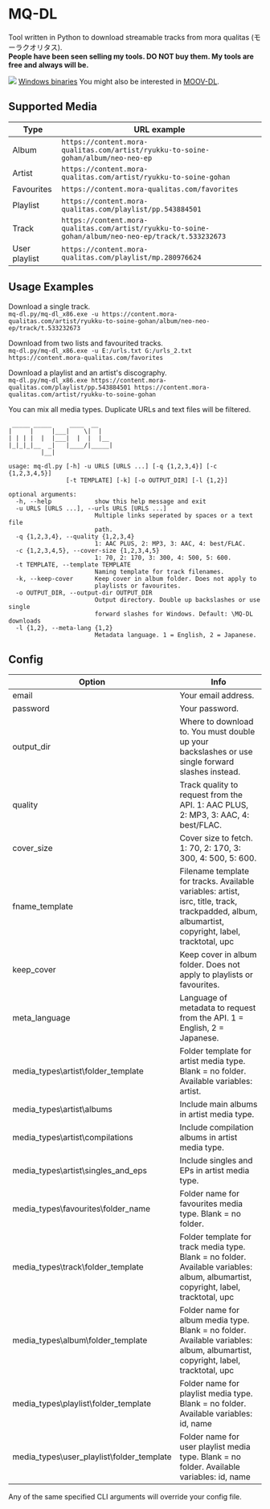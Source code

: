 # MQ-DL
Tool written in Python to download streamable tracks from mora qualitas (モーラクオリタス).    
**People have been seen selling my tools. DO NOT buy them. My tools are free and always will be.**

![](https://i.imgur.com/iCrOETB.png)
[Windows binaries](https://github.com/Sorrow446/MQ-DL/releases)
You might also be interested in [MOOV-DL](https://github.com/Sorrow446/MOOV-DL).

## Supported Media
|Type|URL example|
| --- | --- |
|Album|`https://content.mora-qualitas.com/artist/ryukku-to-soine-gohan/album/neo-neo-ep`
|Artist|`https://content.mora-qualitas.com/artist/ryukku-to-soine-gohan`
|Favourites|`https://content.mora-qualitas.com/favorites`
|Playlist|`https://content.mora-qualitas.com/playlist/pp.543884501`
|Track|`https://content.mora-qualitas.com/artist/ryukku-to-soine-gohan/album/neo-neo-ep/track/t.533232673`
|User playlist|`https://content.mora-qualitas.com/playlist/mp.280976624`

## Usage Examples
Download a single track.    
`mq-dl.py/mq-dl_x86.exe -u https://content.mora-qualitas.com/artist/ryukku-to-soine-gohan/album/neo-neo-ep/track/t.533232673`

Download from two lists and favourited tracks.    
`mq-dl.py/mq-dl_x86.exe -u E:/urls.txt G:/urls_2.txt https://content.mora-qualitas.com/favorites`

Download a playlist and an artist's discography.    
`mq-dl.py/mq-dl_x86.exe https://content.mora-qualitas.com/playlist/pp.543884501 https://content.mora-qualitas.com/artist/ryukku-to-soine-gohan`

You can mix all media types. Duplicate URLs and text files will be filtered.

```
 _____ _____     ____  __
|     |     |___|    \|  |
| | | |  |  |___|  |  |  |__
|_|_|_|__  _|   |____/|_____|
         |__|

usage: mq-dl.py [-h] -u URLS [URLS ...] [-q {1,2,3,4}] [-c {1,2,3,4,5}]
                [-t TEMPLATE] [-k] [-o OUTPUT_DIR] [-l {1,2}]

optional arguments:
  -h, --help            show this help message and exit
  -u URLS [URLS ...], --urls URLS [URLS ...]
                        Multiple links seperated by spaces or a text file
                        path.
  -q {1,2,3,4}, --quality {1,2,3,4}
                        1: AAC PLUS, 2: MP3, 3: AAC, 4: best/FLAC.
  -c {1,2,3,4,5}, --cover-size {1,2,3,4,5}
                        1: 70, 2: 170, 3: 300, 4: 500, 5: 600.
  -t TEMPLATE, --template TEMPLATE
                        Naming template for track filenames.
  -k, --keep-cover      Keep cover in album folder. Does not apply to
                        playlists or favourites.
  -o OUTPUT_DIR, --output-dir OUTPUT_DIR
                        Output directory. Double up backslashes or use single
                        forward slashes for Windows. Default: \MQ-DL downloads
  -l {1,2}, --meta-lang {1,2}
                        Metadata language. 1 = English, 2 = Japanese.
```

## Config
|Option|Info|
| --- | --- |
|email|Your email address.
|password|Your password.
|output_dir|Where to download to. You must double up your backslashes or use single forward slashes instead.
|quality|Track quality to request from the API. 1: AAC PLUS, 2: MP3, 3: AAC, 4: best/FLAC.
|cover_size|Cover size to fetch. 1: 70, 2: 170, 3: 300, 4: 500, 5: 600.
|fname_template|Filename template for tracks. Available variables: artist, isrc, title, track, trackpadded, album, albumartist, copyright, label, tracktotal, upc
|keep_cover|Keep cover in album folder. Does not apply to playlists or favourites.
|meta_language|Language of metadata to request from the API. 1 = English, 2 = Japanese.
|media_types\artist\folder_template|Folder template for artist media type. Blank = no folder. Available variables: artist.
|media_types\artist\albums|Include main albums in artist media type.
|media_types\artist\compilations|Include compilation albums in artist media type.
|media_types\artist\singles_and_eps|Include singles and EPs in artist media type.
|media_types\favourites\folder_name|Folder name for favourites media type. Blank = no folder.
|media_types\track\folder_template|Folder template for track media type. Blank = no folder. Available variables: album, albumartist, copyright, label, tracktotal, upc
|media_types\album\folder_template|Folder name for album media type. Blank = no folder. Available variables: album, albumartist, copyright, label, tracktotal, upc
|media_types\playlist\folder_template|Folder name for playlist media type. Blank = no folder. Available variables: id, name
|media_types\user_playlist\folder_template|Folder name for user playlist media type. Blank = no folder. Available variables: id, name

Any of the same specified CLI arguments will override your config file.
